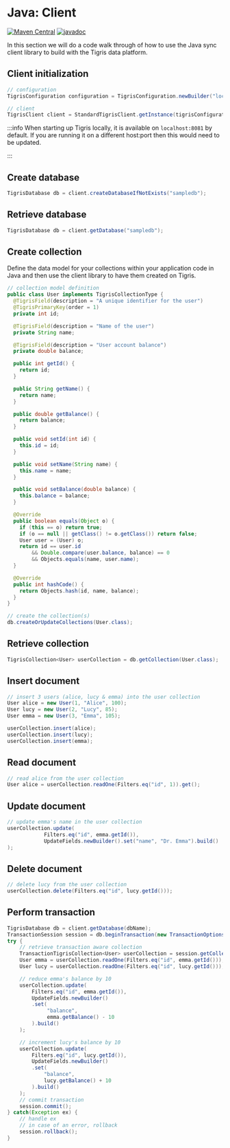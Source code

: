 # Java: Client

[![Maven Central](https://img.shields.io/maven-central/v/com.tigrisdata/tigris-client-java)](https://mvnrepository.com/artifact/com.tigrisdata/tigris-client)
[![javadoc](https://javadoc.io/badge2/com.tigrisdata/tigris-client/javadoc.svg)](https://javadoc.io/doc/com.tigrisdata/tigris-client)

In this section we will do a code walk through of how to use the Java sync
client library to build with the Tigris data platform.

## Client initialization

```java
// configuration
TigrisConfiguration configuration = TigrisConfiguration.newBuilder("localhost:8081").build();

// client
TigrisClient client = StandardTigrisClient.getInstance(tigrisConfiguration);
```

:::info
When starting up Tigris locally, it is available on `localhost:8081` by
default. If you are running it on a different host:port then this would need
to be updated.

:::

## Create database

```java
TigrisDatabase db = client.createDatabaseIfNotExists("sampledb");
```

## Retrieve database

```java
TigrisDatabase db = client.getDatabase("sampledb");
```

## Create collection

Define the data model for your collections within your application code in
Java and then use the client library to have them created on Tigris.

```java
// collection model definition
public class User implements TigrisCollectionType {
  @TigrisField(description = "A unique identifier for the user")
  @TigrisPrimaryKey(order = 1)
  private int id;

  @TigrisField(description = "Name of the user")
  private String name;

  @TigrisField(description = "User account balance")
  private double balance;

  public int getId() {
    return id;
  }

  public String getName() {
    return name;
  }

  public double getBalance() {
    return balance;
  }

  public void setId(int id) {
    this.id = id;
  }

  public void setName(String name) {
    this.name = name;
  }

  public void setBalance(double balance) {
    this.balance = balance;
  }

  @Override
  public boolean equals(Object o) {
    if (this == o) return true;
    if (o == null || getClass() != o.getClass()) return false;
    User user = (User) o;
    return id == user.id
        && Double.compare(user.balance, balance) == 0
        && Objects.equals(name, user.name);
  }

  @Override
  public int hashCode() {
    return Objects.hash(id, name, balance);
  }
}

// create the collection(s)
db.createOrUpdateCollections(User.class);
```

## Retrieve collection

```java
TigrisCollection<User> userCollection = db.getCollection(User.class);
```

## Insert document

```java
// insert 3 users (alice, lucy & emma) into the user collection
User alice = new User(1, "Alice", 100);
User lucy = new User(2, "Lucy", 85);
User emma = new User(3, "Emma", 105);

userCollection.insert(alice);
userCollection.insert(lucy);
userCollection.insert(emma);
```

## Read document

```java
// read alice from the user collection
User alice = userCollection.readOne(Filters.eq("id", 1)).get();
```

## Update document

```java
// update emma's name in the user collection
userCollection.update(
            Filters.eq("id", emma.getId()),
            UpdateFields.newBuilder().set("name", "Dr. Emma").build()
);
```

## Delete document

```java
// delete lucy from the user collection
userCollection.delete(Filters.eq("id", lucy.getId()));
```

## Perform transaction

```java
TigrisDatabase db = client.getDatabase(dbName);
TransactionSession session = db.beginTransaction(new TransactionOptions());
try {
    // retrieve transaction aware collection
    TransactionTigrisCollection<User> userCollection = session.getCollection(User.class);
    User emma = userCollection.readOne(Filters.eq("id", emma.getId()));
    User lucy = userCollection.readOne(Filters.eq("id", lucy.getId()));

    // reduce emma's balance by 10
    userCollection.update(
        Filters.eq("id", emma.getId()),
        UpdateFields.newBuilder()
        .set(
             "balance",
             emma.getBalance() - 10
        ).build()
    );

    // increment lucy's balance by 10
    userCollection.update(
        Filters.eq("id", lucy.getId()),
        UpdateFields.newBuilder()
        .set(
            "balance",
            lucy.getBalance() + 10
        ).build()
    );
    // commit transaction
    session.commit();
} catch(Exception ex) {
    // handle ex
    // in case of an error, rollback
    session.rollback();
}
```
